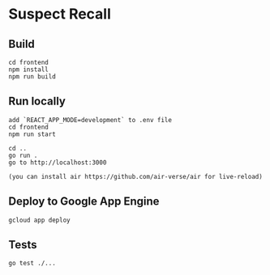 # Suspect Recall

## Build

```
cd frontend
npm install
npm run build
```

## Run locally 

```
add `REACT_APP_MODE=development` to .env file
cd frontend
npm run start

cd ..
go run .
go to http://localhost:3000

(you can install air https://github.com/air-verse/air for live-reload)
```

## Deploy to Google App Engine

```
gcloud app deploy
```

## Tests

```
go test ./...
```